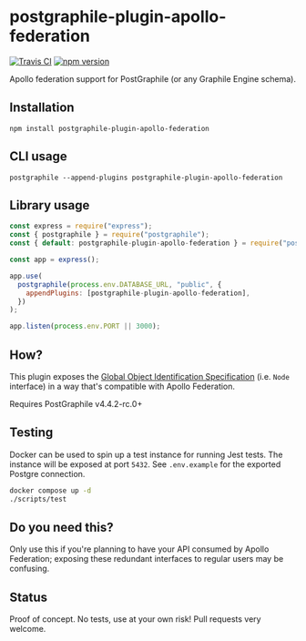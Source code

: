 # postgraphile-plugin-apollo-federation

[![Travis CI](https://img.shields.io/travis/com/jarvisuser9/postgraphile-plugin-apollo-federation/main)](https://github.com/jarvisuser9/postgraphile-plugin-apollo-federation)
[![npm version](https://img.shields.io/npm/v/postgraphile-plugin-apollo-federation)](https://www.npmjs.com/package/postgraphile-plugin-apollo-federation)

Apollo federation support for PostGraphile (or any Graphile Engine schema).

## Installation

```shell
npm install postgraphile-plugin-apollo-federation
```

## CLI usage

```shell
postgraphile --append-plugins postgraphile-plugin-apollo-federation
```

## Library usage

```js
const express = require("express");
const { postgraphile } = require("postgraphile");
const { default: postgraphile-plugin-apollo-federation } = require("postgraphile-plugin-apollo-federation");

const app = express();

app.use(
  postgraphile(process.env.DATABASE_URL, "public", {
    appendPlugins: [postgraphile-plugin-apollo-federation],
  })
);

app.listen(process.env.PORT || 3000);
```

## How?

This plugin exposes the [Global Object Identification
Specification](https://facebook.github.io/relay/graphql/objectidentification.htm)
(i.e. `Node` interface) in a way that's compatible with Apollo Federation.

Requires PostGraphile v4.4.2-rc.0+

## Testing

Docker can be used to spin up a test instance for running Jest tests. The instance will be exposed at port `5432`. See `.env.example` for the exported Postgre connection.

```sh
docker compose up -d
./scripts/test
```

## Do you need this?

Only use this if you're planning to have your API consumed by Apollo
Federation; exposing these redundant interfaces to regular users may be
confusing.

## Status

Proof of concept. No tests, use at your own risk! Pull requests very welcome.
